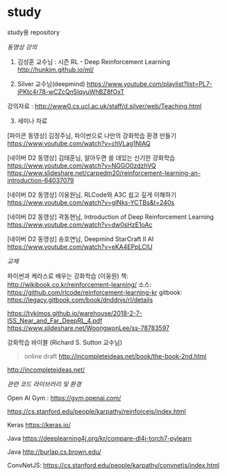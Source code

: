 # study
study용 repository

*동영상 강의*
1. 김성훈 교수님 : 시즌 RL - Deep Reinforcement Learning
http://hunkim.github.io/ml/

2. Silver 교수님(deepmind)
https://www.youtube.com/playlist?list=PL7-jPKtc4r78-wCZcQn5IqyuWhBZ8fOxT

강의자료 : http://www0.cs.ucl.ac.uk/staff/d.silver/web/Teaching.html


3. 세미나 자료
   
[파이콘 동영상] 김정주님, 파이썬으로 나만의 강화학습 환경 만들기 https://www.youtube.com/watch?v=chVLag1NIAQ

[네이버 D2 동영상] 김태훈님, 알아두면 쓸 데있는 신기한 강화학습 https://www.youtube.com/watch?v=NGGO0zdzhVQ
https://www.slideshare.net/carpedm20/reinforcement-learning-an-introduction-64037079

[네이버 D2 동영상] 이웅원님, RLCode와 A3C 쉽고 깊게 이해하기  https://www.youtube.com/watch?v=gINks-YCTBs&t=240s

[네이버 D2 동영상] 곽동현님, Introduction of Deep Reinforcement Learning https://www.youtube.com/watch?v=dw0sHzE1oAc

[네이버 D2 동영상] 송호연님, Deepmind StarCraft II AI https://www.youtube.com/watch?v=eKA4EPpLCIU


*교재*

파이썬과 케라스로 배우는 강화학습 (이웅원)
책: http://wikibook.co.kr/reinforcement-learning/
소스: https://github.com/rlcode/reinforcement-learning-kr
gitbook: https://legacy.gitbook.com/book/dnddnjs/rl/details

https://tykimos.github.io/warehouse/2018-2-7-ISS_Near_and_Far_DeepRL_4.pdf
https://www.slideshare.net/WoongwonLee/ss-78783597



강화학습 바이블 (Richard S. Sutton 교수님)
> online draft 
http://incompleteideas.net/book/the-book-2nd.html

http://incompleteideas.net/



*관련 코드 라이브러리 및 환경*

Open AI Gym : https://gym.openai.com/

https://cs.stanford.edu/people/karpathy/reinforcejs/index.html

Keras https://keras.io/

Java https://deeplearning4j.org/kr/compare-dl4j-torch7-pylearn

Java  http://burlap.cs.brown.edu/

ConvNetJS: https://cs.stanford.edu/people/karpathy/convnetjs/index.html



